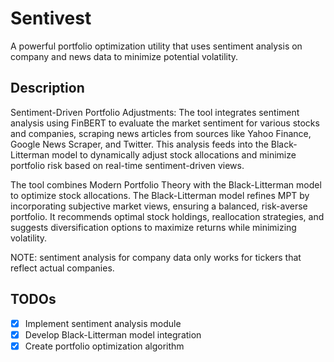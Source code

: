 # Sentivest

A powerful portfolio optimization utility that uses sentiment analysis on company and news data to minimize potential volatility.

## Description

Sentiment-Driven Portfolio Adjustments: The tool integrates sentiment analysis using FinBERT to evaluate the market sentiment for various stocks and companies, scraping news articles from sources like Yahoo Finance, Google News Scraper, and Twitter. This analysis feeds into the Black-Litterman model to dynamically adjust stock allocations and minimize portfolio risk based on real-time sentiment-driven views.

The tool combines Modern Portfolio Theory with the Black-Litterman model to optimize stock allocations. The Black-Litterman model refines MPT by incorporating subjective market views, ensuring a balanced, risk-averse portfolio. It recommends optimal stock holdings, reallocation strategies, and suggests diversification options to maximize returns while minimizing volatility.

NOTE: sentiment analysis for company data only works for tickers that reflect actual companies.

## TODOs
- [x] Implement sentiment analysis module
- [x] Develop Black-Litterman model integration
- [x] Create portfolio optimization algorithm